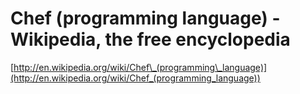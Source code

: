 <!--
id: 3724826835
link: http://tumblr.atmos.org/post/3724826835/chef-programming-language-wikipedia-the-free
slug: chef-programming-language-wikipedia-the-free
date: Tue Mar 08 2011 09:42:22 GMT-0800 (PST)
publish: 2011-03-08
tags: 
title: Chef (programming language) - Wikipedia, the free encyclopedia
-->


Chef (programming language) - Wikipedia, the free encyclopedia
==============================================================

[http://en.wikipedia.org/wiki/Chef\_(programming\_language)](http://en.wikipedia.org/wiki/Chef_(programming_language))

